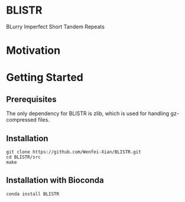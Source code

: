 # BLISTR
BLurry Imperfect Short Tandem Repeats

# Motivation  

# Getting Started  
## Prerequisites
The only dependency for BLISTR is zlib, which is used for handling gz-compressed files.  
## Installation  
```
git clone https://github.com/Wenfei-Xian/BLISTR.git  
cd BLISTR/src  
make
```
## Installation with Bioconda  
`conda install BLISTR`  
